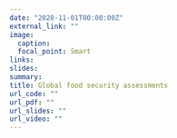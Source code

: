 ```yaml
---
date: "2020-11-01T00:00:00Z"
external_link: ""
image:
  caption: 
  focal_point: Smart
links:
slides: 
summary: 
title: Global food security assessments
url_code: ""
url_pdf: ""
url_slides: ""
url_video: ""
---
```


